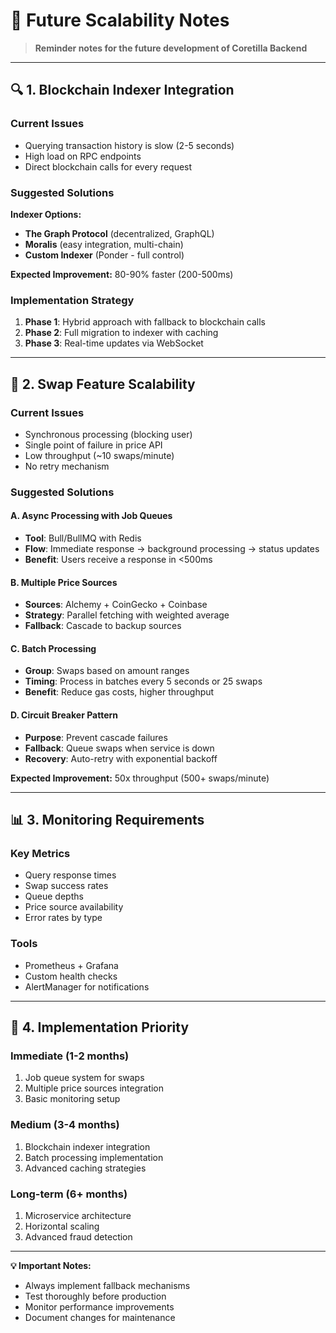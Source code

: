 # 🚀 Future Scalability Notes

> **Reminder notes for the future development of Coretilla Backend**

---

## 🔍 1. Blockchain Indexer Integration

### Current Issues

- Querying transaction history is slow (2-5 seconds)
- High load on RPC endpoints
- Direct blockchain calls for every request

### Suggested Solutions

**Indexer Options:**

- **The Graph Protocol** (decentralized, GraphQL)
- **Moralis** (easy integration, multi-chain)
- **Custom Indexer** (Ponder - full control)

**Expected Improvement:** 80-90% faster (200-500ms)

### Implementation Strategy

1. **Phase 1**: Hybrid approach with fallback to blockchain calls
2. **Phase 2**: Full migration to indexer with caching
3. **Phase 3**: Real-time updates via WebSocket

---

## 💱 2. Swap Feature Scalability

### Current Issues

- Synchronous processing (blocking user)
- Single point of failure in price API
- Low throughput (~10 swaps/minute)
- No retry mechanism

### Suggested Solutions

#### A. Async Processing with Job Queues

- **Tool**: Bull/BullMQ with Redis
- **Flow**: Immediate response → background processing → status updates
- **Benefit**: Users receive a response in <500ms

#### B. Multiple Price Sources

- **Sources**: Alchemy + CoinGecko + Coinbase
- **Strategy**: Parallel fetching with weighted average
- **Fallback**: Cascade to backup sources

#### C. Batch Processing

- **Group**: Swaps based on amount ranges
- **Timing**: Process in batches every 5 seconds or 25 swaps
- **Benefit**: Reduce gas costs, higher throughput

#### D. Circuit Breaker Pattern

- **Purpose**: Prevent cascade failures
- **Fallback**: Queue swaps when service is down
- **Recovery**: Auto-retry with exponential backoff

**Expected Improvement:** 50x throughput (500+ swaps/minute)

---

## 📊 3. Monitoring Requirements

### Key Metrics

- Query response times
- Swap success rates
- Queue depths
- Price source availability
- Error rates by type

### Tools

- Prometheus + Grafana
- Custom health checks
- AlertManager for notifications

---

## 🎯 4. Implementation Priority

### Immediate (1-2 months)

1. Job queue system for swaps
2. Multiple price sources integration
3. Basic monitoring setup

### Medium (3-4 months)

1. Blockchain indexer integration
2. Batch processing implementation
3. Advanced caching strategies

### Long-term (6+ months)

1. Microservice architecture
2. Horizontal scaling
3. Advanced fraud detection

---

**💡 Important Notes:**

- Always implement fallback mechanisms
- Test thoroughly before production
- Monitor performance improvements
- Document changes for maintenance
